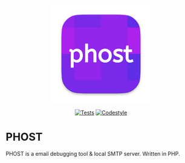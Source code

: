 <p align="center">
<img src="https://github.com/gwleuverink/phost/blob/main/storage/app/public/icon.png?raw=true" alt="Logo" style="max-width: 260px;">
</p>

<p align="center">
<a href="https://github.com/gwleuverink/phost/actions/workflows/test.yml"><img src="https://github.com/gwleuverink/phost/actions/workflows/test.yml/badge.svg" alt="Tests"></a>
<a href="https://github.com/gwleuverink/phost/actions/workflows/codestyle.yml"><img src="https://github.com/gwleuverink/phost/actions/workflows/codestyle.yml/badge.svg" alt="Codestyle"></a>
</p>

# PHOST

PHOST is a email debugging tool & local SMTP server. Written in PHP.

